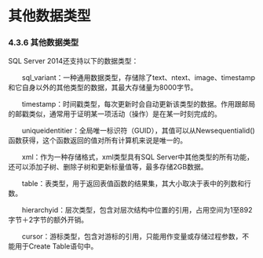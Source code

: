 # 其他数据类型

### 4.3.6 其他数据类型

SQL Server 2014还支持以下的数据类型：

　　sql_variant：一种通用数据类型，存储除了text、ntext、image、timestamp和它自身以外的其他类型的数据，其最大存储量为8000字节。

　　timestamp：时间戳类型，每次更新时会自动更新该类型的数据。作用跟邮局的邮戳类似，通常用于证明某一项活动（操作）是在某一时刻完成的。

　　uniqueidentitier：全局唯一标识符（GUID），其值可以从Newsequentialid()函数获得，这个函数返回的值对所有计算机来说是唯一的。

　　xml：作为一种存储格式，xml类型具有SQL Server中其他类型的所有功能，还可以添加子树、删除子树和更新标量值等，最多存储2GB数据。

　　table：表类型，用于返回表值函数的结果集，其大小取决于表中的列数和行数。

　　hierarchyid：层次类型，包含对层次结构中位置的引用，占用空间为1至892字节＋2字节的额外开销。

　　cursor：游标类型，包含对游标的引用，只能用作变量或存储过程参数，不能用于Create Table语句中。